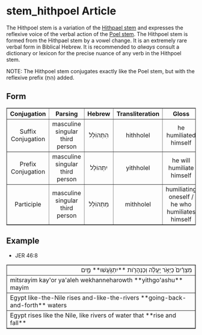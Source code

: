 # stem_hithpoel Article
The Hithpoel stem is a variation of the [Hithpael stem](https://git.door43.org/Door43/en-uhg/src/master/content/stem_hithpael/02.md) and expresses the reflexive voice of the verbal action of the [Poel stem](https://git.door43.org/Door43/en-uhg/src/master/content/stem_poel/02.md). The Hithpoel stem is formed from the Hithpael stem by a vowel change. It is an extremely rare verbal form in Biblical Hebrew.  It is recommended to *always* consult a dictionary or lexicon for the precise nuance of any verb in the Hithpoel stem.

NOTE: The Hithpoel stem conjugates exactly like the Poel stem, but with the reflexive prefix (הִתְ) added.

## Form

<table border="1" class="docutils">
<tr class="row-odd" align="center"><th>Conjugation</th><th>Parsing</th><th>Hebrew</th><th>Transliteration</th><th>Gloss</th>
</tr>
<tr class="row-even" align="center"><td>Suffix Conjugation</td><td>masculine singular third person</td><td>הִתְהוֹלֵל</td><td>hithholel</td><td>he humiliated himself</td>
</tr>
<tr class="row-odd" align="center"><td>Prefix Conjugation</td><td>masculine singular third person</td><td>יִתְהוֹלֵל</td><td>yithholel</td><td>he will humiliate himself</td>
</tr>
<tr class="row-even" align="center"><td>Participle</td><td>masculine singular third person</td><td>מִתְהוֹלֵל</td><td>mithholel</td><td>humiliating oneself / he who humiliates himself</td>
</tr>
</tbody>
</table>

## Example

* JER 46:8
<table border="1" class="docutils">
<colgroup>
<col width="100%" />
</colgroup>
<tbody valign="top">
<tr class="row-odd" align="right"><td>מִצְרַ֨יִם֙ כַּיְאֹ֣ר יַֽעֲלֶ֔ה וְכַנְּהָרֹ֖ות **יִתְגֹּ֣עֲשׁוּ** מָ֑יִם</td>
</tr>
<tr class="row-even"><td>mitsrayim kay'or ya'aleh wekhanneharowth **yithgo'ashu** mayim</td>
</tr>
<tr class="row-odd"><td>Egypt like-the-Nile rises and-like-the-rivers **going-back-and-forth** waters</td>
</tr>
<tr class="row-even"><td>Egypt rises like the Nile, like rivers of water that **rise and fall**</td>
</tr>
</tbody>
</table>